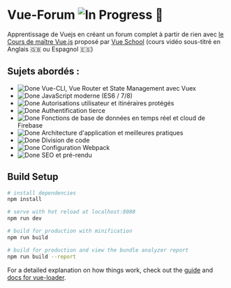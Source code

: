 #  Vue-Forum ![In Progress][In Progress] 🤯
[In Progress]: https://user-images.githubusercontent.com/44428775/68836196-15581800-06ba-11ea-8f02-90895ca6e0c4.jpg "In Progress"

Apprentissage de Vuejs en créant un forum complet à partir de rien avec [le Cours de maître Vue.js](https://vueschool.io/courses) proposé par [Vue School](https://vueschool.io/) (cours vidéo sous-titré en Anglais :uk: ou Espagnol :es:) 

[done]: https://user-images.githubusercontent.com/29199184/32275438-8385f5c0-bf0b-11e7-9406-42265f71e2bd.png "Done"
## Sujets abordés :

- ![Done][Done] Vue-CLI, Vue Router et State Management avec Vuex
- ![Done][Done] JavaScript moderne (ES6 / 7/8)
- ![Done][Done] 
Autorisations utilisateur et itinéraires protégés
- ![Done][Done] Authentification tierce
- ![Done][Done] Fonctions de base de données en temps réel et cloud de Firebase
- ![Done][Done] Architecture d'application et meilleures pratiques 
- ![Done][Done] Division de code
- ![Done][Done] Configuration Webpack
- ![Done][Done] SEO et pré-rendu



## Build Setup

``` bash
# install dependencies
npm install

# serve with hot reload at localhost:8080
npm run dev

# build for production with minification
npm run build

# build for production and view the bundle analyzer report
npm run build --report
```

For a detailed explanation on how things work, check out the [guide](http://vuejs-templates.github.io/webpack/) and [docs for vue-loader](http://vuejs.github.io/vue-loader).

